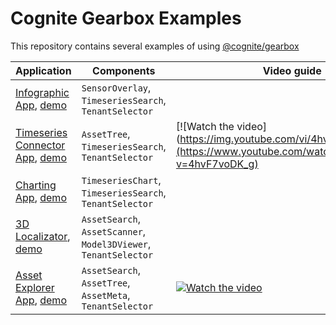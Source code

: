 # Cognite Gearbox Examples

This repository contains several examples of using [@cognite/gearbox](https://github.com/cognitedata/gearbox.js)

| Application                                                                             | Components                                                       | Video guide                                                                                                     |
| --------------------------------------------------------------------------------------- | ---------------------------------------------------------------- | --------------------------------------------------------------------------------------------------------------- |
| [Infographic App][infographic-app], [demo][infographic-demo]                            | `SensorOverlay`, `TimeseriesSearch`, `TenantSelector`            |                                                                                                                 |
| [Timeseries Connector App][timeseries-connector-app], [demo][timeseries-connector-demo] | `AssetTree`, `TimeseriesSearch`, `TenantSelector`                | [![Watch the video](https://img.youtube.com/vi/4hvF7voDK_g/1.jpg](https://www.youtube.com/watch?v=4hvF7voDK_g)  |
| [Charting App][charting-app], [demo][charting-demo]                                     | `TimeseriesChart`, `TimeseriesSearch`, `TenantSelector`          |                                                                                                                 |
| [3D Localizator][3d-localizator], [demo][3d-localizator-demo]                           | `AssetSearch`, `AssetScanner`, `Model3DViewer`, `TenantSelector` |                                                                                                                 |
| [Asset Explorer App][asset-explorer-app], [demo][asset-explorer-demo]                   | `AssetSearch`, `AssetTree`, `AssetMeta`, `TenantSelector`        | [![Watch the video](https://img.youtube.com/vi/gL0o2318BHc/1.jpg)](https://www.youtube.com/watch?v=gL0o2318BHc) |

[infographic-app]: https://github.com/cognitedata/javascript-getting-started/tree/master/infographic-app
[timeseries-connector-app]: https://github.com/cognitedata/javascript-getting-started/tree/master/timeseries-connector-app
[charting-app]: https://github.com/cognitedata/javascript-getting-started/tree/master/charting-app
[3d-localizator]: https://github.com/cognitedata/javascript-getting-started/tree/master/3d-localizator
[asset-explorer-app]: https://github.com/cognitedata/javascript-getting-started/tree/master/asset-explorer-app
[infographic-demo]: https://cognitedata.github.io/javascript-getting-started/infographic-app
[timeseries-connector-demo]: https://cognitedata.github.io/javascript-getting-started/timeseries-connector-app
[charting-demo]: https://cognitedata.github.io/javascript-getting-started/charting-app
[3d-localizator-demo]: https://cognitedata.github.io/javascript-getting-started/3d-localizator
[asset-explorer-demo]: https://cognitedata.github.io/javascript-getting-started/asset-explorer-app
